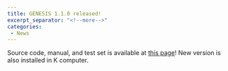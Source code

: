 ```yaml
---
title: GENESIS 1.1.0 released!
excerpt_separator: "<!--more-->"
categories:
 - News
---
```


Source code, manual, and test set is available at [this
page](http://www.r-ccs.riken.jp/labs/cbrt/download/)! New version is
also installed in K computer.
